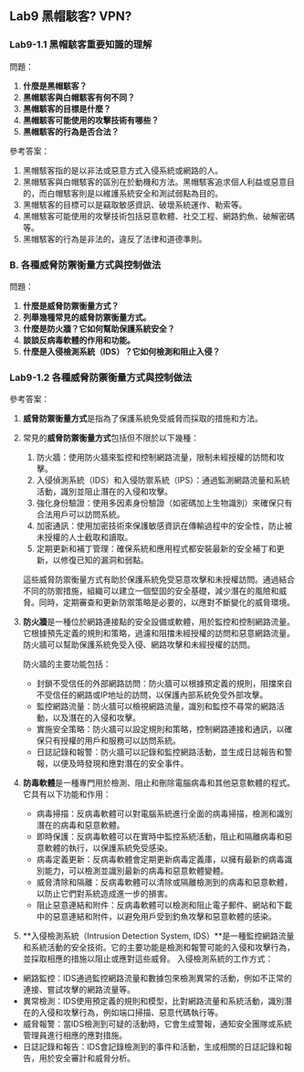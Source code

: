 ## Lab9  黑帽駭客? VPN?
### Lab9-1.1 黑帽駭客重要知識的理解
問題：

1. **什麼是黑帽駭客？**
2. **黑帽駭客與白帽駭客有何不同？**
3. **黑帽駭客的目標是什麼？**
4. **黑帽駭客可能使用的攻擊技術有哪些？**
5. **黑帽駭客的行為是否合法？**

參考答案：

1. 黑帽駭客指的是以非法或惡意方式入侵系統或網路的人。
2. 黑帽駭客與白帽駭客的區別在於動機和方法。黑帽駭客追求個人利益或惡意目的，而白帽駭客則是以維護系統安全和測試弱點為目的。
3. 黑帽駭客的目標可以是竊取敏感資訊、破壞系統運作、勒索等。
4. 黑帽駭客可能使用的攻擊技術包括惡意軟體、社交工程、網路釣魚、破解密碼等。
5. 黑帽駭客的行為是非法的，違反了法律和道德準則。

### B. 各種威脅防禦衡量方式與控制做法

問題：

1. **什麼是威脅防禦衡量方式？**
2. **列舉幾種常見的威脅防禦衡量方式。**
3. **什麼是防火牆？它如何幫助保護系統安全？**
4. **談談反病毒軟體的作用和功能。**
5. **什麼是入侵檢測系統（IDS）？它如何檢測和阻止入侵？**

### Lab9-1.2 各種威脅防禦衡量方式與控制做法
參考答案：

1. **威脅防禦衡量方式**是指為了保護系統免受威脅而採取的措施和方法。
2. 常見的**威脅防禦衡量方式**包括但不限於以下幾種：
    1. 防火牆：使用防火牆來監控和控制網路流量，限制未經授權的訪問和攻擊。
    2. 入侵偵測系統（IDS）和入侵防禦系統（IPS）：通過監測網路流量和系統活動，識別並阻止潛在的入侵和攻擊。
    3. 強化身份驗證：使用多因素身份驗證（如密碼加上生物識別）來確保只有合法用戶可以訪問系統。
    4. 加密通訊：使用加密技術來保護敏感資訊在傳輸過程中的安全性，防止被未授權的人士截取和讀取。
    5. 定期更新和補丁管理：確保系統和應用程式都安裝最新的安全補丁和更新，以修復已知的漏洞和弱點。
    
    這些威脅防禦衡量方式有助於保護系統免受惡意攻擊和未授權訪問。通過結合不同的防禦措施，組織可以建立一個堅固的安全基礎，減少潛在的風險和威脅。同時，定期審查和更新防禦策略是必要的，以應對不斷變化的威脅環境。
    
3. **防火牆**是一種位於網路連接點的安全設備或軟體，用於監控和控制網路流量。它根據預先定義的規則和策略，過濾和阻擋未經授權的訪問和惡意網路流量。防火牆可以幫助保護系統免受入侵、網路攻擊和未經授權的訪問。
    
    防火牆的主要功能包括：
    
    - 封鎖不受信任的外部網路訪問：防火牆可以根據預定義的規則，阻擋來自不受信任的網路或IP地址的訪問，以保護內部系統免受外部攻擊。
    - 監控網路流量：防火牆可以檢視網路流量，識別和監控不尋常的網路活動，以及潛在的入侵和攻擊。
    - 實施安全策略：防火牆可以設定規則和策略，控制網路連接和通訊，以確保只有授權的用戶和服務可以訪問系統。
    - 日誌記錄和報警：防火牆可以記錄和監控網路活動，並生成日誌報告和警報，以便及時發現和應對潛在的安全事件。
4. **防毒軟體**是一種專門用於檢測、阻止和刪除電腦病毒和其他惡意軟體的程式。它具有以下功能和作用：
    - 病毒掃描：反病毒軟體可以對電腦系統進行全面的病毒掃描，檢測和識別潛在的病毒和惡意軟體。
    - 即時保護：反病毒軟體可以在實時中監控系統活動，阻止和隔離病毒和惡意軟體的執行，以保護系統免受感染。
    - 病毒定義更新：反病毒軟體會定期更新病毒定義庫，以擁有最新的病毒識別能力，可以檢測並識別最新的病毒和惡意軟體變體。
    - 威脅清除和隔離：反病毒軟體可以清除或隔離檢測到的病毒和惡意軟體，以防止它們對系統造成進一步的損害。
    - 阻止惡意連結和附件：反病毒軟體可以檢測和阻止電子郵件、網站和下載中的惡意連結和附件，以避免用戶受到釣魚攻擊和惡意軟體的感染。
5. **入侵檢測系統（Intrusion Detection System, IDS）**是一種監控網路流量和系統活動的安全技術。它的主要功能是檢測和報警可能的入侵和攻擊行為，並採取相應的措施以阻止或應對這些威脅。
 入侵檢測系統的工作方式：

- 網路監控：IDS通過監控網路流量和數據包來檢測異常的活動，例如不正常的連接、嘗試攻擊的網路流量等。
- 異常檢測：IDS使用預定義的規則和模型，比對網路流量和系統活動，識別潛在的入侵和攻擊行為，例如端口掃描、惡意代碼執行等。
- 威脅報警：當IDS檢測到可疑的活動時，它會生成警報，通知安全團隊或系統管理員進行相應的應對措施。
- 日誌記錄和報告：IDS會記錄檢測到的事件和活動，生成相關的日誌記錄和報告，用於安全審計和威脅分析。


